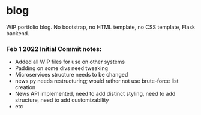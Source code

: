 # blog
WIP portfolio blog. No bootstrap, no HTML template, no CSS template, Flask backend.


### Feb 1 2022 Initial Commit notes:

- Added all WIP files for use on other systems
- Padding on some divs need tweaking
- Microservices structure needs to be changed
- news.py needs restructuring; would rather not use brute-force list creation
- News API implemented, need to add distinct styling, need to add structure, need to add customizability
- etc

